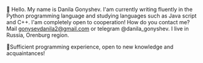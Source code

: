 
👋 Hello. My name is Danila Gonyshev. 
I'am currently writing fluently in the Python programming language and studying languages such as Java script and C++.
I'am completely open to cooperation!
How do you contact me? Mail gonysevdanila2@gmail.com or telegram @danila_gonyshev.
I live in Russia, Orenburg region.

🤝Sufficient programming experience, open to new knowledge and acquaintances!
